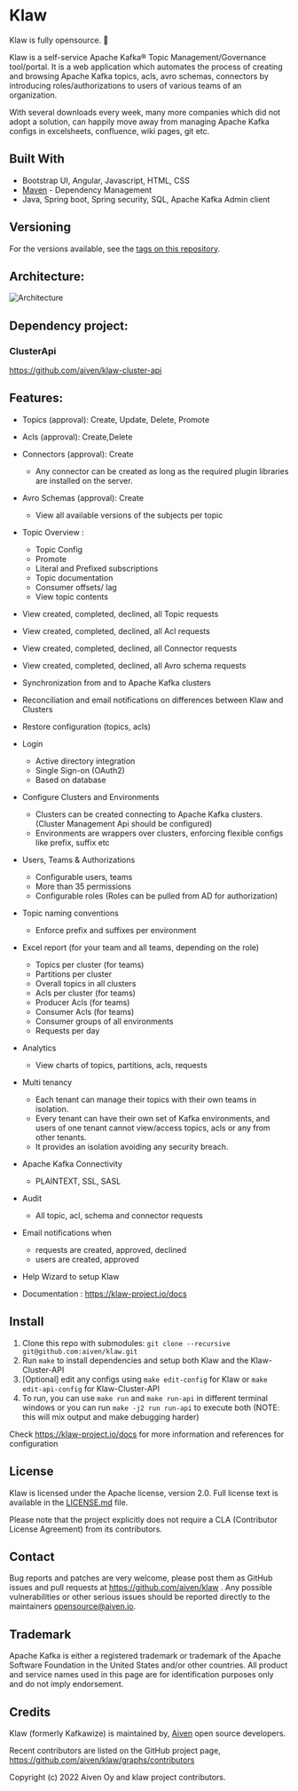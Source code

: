 # Klaw

Klaw is fully opensource. 🥳

Klaw is a self-service Apache Kafka® Topic Management/Governance tool/portal. It is a web application which automates the process of creating and browsing Apache Kafka topics, acls, avro schemas, connectors by introducing roles/authorizations to users of various teams of an organization.

With several downloads every week, many more companies which did not adopt a solution, can happily move away from managing Apache Kafka configs in excelsheets, confluence, wiki pages, git etc.

## Built With

- Bootstrap UI, Angular, Javascript, HTML, CSS
- [Maven](https://maven.apache.org/) - Dependency Management
- Java, Spring boot, Spring security, SQL, Apache Kafka Admin client

## Versioning

For the versions available, see the [tags on this repository](https://github.com/aiven/klaw/tags).

## Architecture:

![Architecture](https://github.com/aiven/klaw/blob/main/arch.png)

## Dependency project:

### ClusterApi

https://github.com/aiven/klaw-cluster-api

## Features:

- Topics (approval): Create, Update, Delete, Promote
- Acls (approval): Create,Delete
- Connectors (approval): Create
  - Any connector can be created as long as the required plugin libraries are installed on the server.
- Avro Schemas (approval): Create
  - View all available versions of the subjects per topic
- Topic Overview :

  - Topic Config
  - Promote
  - Literal and Prefixed subscriptions
  - Topic documentation
  - Consumer offsets/ lag
  - View topic contents

- View created, completed, declined, all Topic requests
- View created, completed, declined, all Acl requests
- View created, completed, declined, all Connector requests
- View created, completed, declined, all Avro schema requests

- Synchronization from and to Apache Kafka clusters
- Reconciliation and email notifications on differences between Klaw and Clusters
- Restore configuration (topics, acls)

- Login

  - Active directory integration
  - Single Sign-on (OAuth2)
  - Based on database

- Configure Clusters and Environments

  - Clusters can be created connecting to Apache Kafka clusters. (Cluster Management Api should be configured)
  - Environments are wrappers over clusters, enforcing flexible configs like prefix, suffix etc

- Users, Teams & Authorizations

  - Configurable users, teams
  - More than 35 permissions
  - Configurable roles (Roles can be pulled from AD for authorization)

- Topic naming conventions

  - Enforce prefix and suffixes per environment

- Excel report (for your team and all teams, depending on the role)

  - Topics per cluster (for teams)
  - Partitions per cluster
  - Overall topics in all clusters
  - Acls per cluster (for teams)
  - Producer Acls (for teams)
  - Consumer Acls (for teams)
  - Consumer groups of all environments
  - Requests per day

- Analytics

  - View charts of topics, partitions, acls, requests

- Multi tenancy

  - Each tenant can manage their topics with their own teams in isolation.
  - Every tenant can have their own set of Kafka environments, and users
    of one tenant cannot view/access topics, acls or any from other tenants.
  - It provides an isolation avoiding any security breach.

- Apache Kafka Connectivity

  - PLAINTEXT, SSL, SASL

- Audit

  - All topic, acl, schema and connector requests

- Email notifications when

  - requests are created, approved, declined
  - users are created, approved

- Help Wizard to setup Klaw

- Documentation : https://klaw-project.io/docs

## Install

1. Clone this repo with submodules: `git clone --recursive git@github.com:aiven/klaw.git`
2. Run `make` to install dependencies and setup both Klaw and the Klaw-Cluster-API
3. [Optional] edit any configs using `make edit-config` for Klaw or `make edit-api-config` for Klaw-Cluster-API
4. To run, you can use `make run` and `make run-api` in different terminal windows or you can run `make -j2 run run-api` to execute both (NOTE: this will mix output and make debugging harder)

Check https://klaw-project.io/docs for more information and references for configuration

## License

Klaw is licensed under the Apache license, version 2.0. Full license text is
available in the [LICENSE.md](LICENSE.md) file.

Please note that the project explicitly does not require a CLA (Contributor
License Agreement) from its contributors.

## Contact

Bug reports and patches are very welcome, please post them as GitHub issues
and pull requests at https://github.com/aiven/klaw . Any possible
vulnerabilities or other serious issues should be reported directly to the
maintainers <opensource@aiven.io>.

## Trademark

Apache Kafka is either a registered trademark or trademark of the Apache Software Foundation in the United States and/or other countries.
All product and service names used in this page are for identification purposes only and do not imply endorsement.

## Credits

Klaw (formerly Kafkawize) is maintained by, [Aiven](https://aiven.io/) open source developers.

Recent contributors are listed on the GitHub project page,
https://github.com/aiven/klaw/graphs/contributors

Copyright (c) 2022 Aiven Oy and klaw project contributors.
